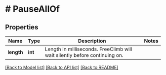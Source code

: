 # # PauseAllOf

## Properties

Name | Type | Description | Notes
------------ | ------------- | ------------- | -------------
**length** | **int** | Length in milliseconds. FreeClimb will wait silently before continuing on. |

[[Back to Model list]](../../README.md#models) [[Back to API list]](../../README.md#endpoints) [[Back to README]](../../README.md)
